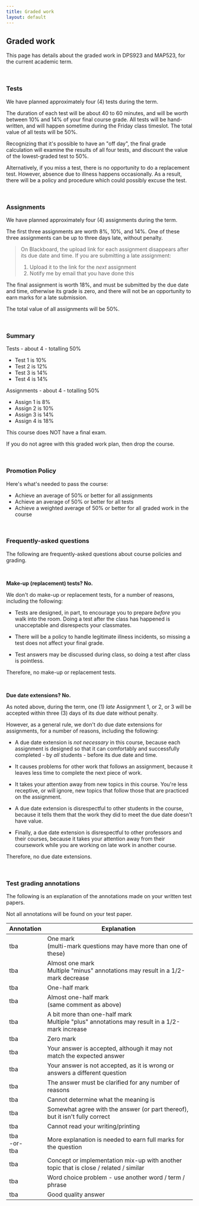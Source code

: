 ```yaml
---
title: Graded work
layout: default
---
```


## Graded work

This page has details about the graded work in DPS923 and MAP523, for the current academic term.

<br>

### Tests

We have planned approximately four (4) tests during the term.

The duration of each test will be about 40 to 60 minutes, and will be worth between 10% and 14% of your final course grade. All tests will be hand-written, and will happen sometime during the Friday class timeslot. The total value of all tests will be 50%.

Recognizing that it's possible to have an "off day", the final grade calculation will examine the results of all four tests, and discount the value of the lowest-graded test to 50%.

Alternatively, if you miss a test, there is no opportunity to do a replacement test. However, absence due to illness happens occasionally. As a result, there will be a policy and procedure which could possibly excuse the test.

<br>

### Assignments

We have planned approximately four (4) assignments during the term.

The first three assignments are worth 8%, 10%, and 14%. One of these three assignments can be up to three days late, without penalty. 

> On Blackboard, the upload link for each assignment disappears after its due date and time. If you are submitting a late assignment:  
> 1. Upload it to the link for the *next* assignment  
> 2. Notify me by email that you have done this

The final assignment is worth 18%, and must be submitted by the due date and time, otherwise its grade is zero, and there will not be an opportunity to earn marks for a late submission.

The total value of all assignments will be 50%.

<br>

### Summary

Tests - about 4 - totalling 50%  
* Test 1 is 10%
* Test 2 is 12%
* Test 3 is 14%
* Test 4 is 14%

Assignments - about 4 - totalling 50%  
* Assign 1 is 8%
* Assign 2 is 10%
* Assign 3 is 14%
* Assign 4 is 18%

This course does NOT have a final exam. 

If you do not agree with this graded work plan, then drop the course.

<br>

### Promotion Policy

Here's what's needed to pass the course:
* Achieve an average of 50% or better for all assignments
*	Achieve an average of 50% or better for all tests
*	Achieve a weighted average of 50% or better for all graded work in the course

<br>

### Frequently-asked questions

The following are frequently-asked questions about course policies and grading. 

<br>

**Make-up (replacement) tests? No.**

We don't do make-up or replacement tests, for a number of reasons, including the following:

* Tests are designed, in part, to encourage you to prepare *before* you walk into the room. Doing a test after the class has happened is unacceptable and disrespects your classmates.

* There will be a policy to handle legitimate illness incidents, so missing a test does not affect your final grade.

* Test answers may be discussed during class, so doing a test after class is pointless.

Therefore, no make-up or replacement tests. 

<br>

**Due date extensions? No.**

As noted above, during the term, one (1) *late* Assignment 1, or 2, or 3 will be accepted within three (3) days of its due date without penalty. 

However, as a general rule, we don't do due date extensions for assignments, for a number of reasons, including the following:

* A due date extension is *not necessary* in this course, because each assignment is designed so that it can comfortably and successfully completed - by *all* students - before its due date and time.

* It causes problems for other work that follows an assignment, because it leaves less time to complete the next piece of work.

* It takes your attention away from new topics in this course. You're less receptive, or will ignore, new topics that follow those that are practiced on the assignment.

* A due date extension is disrespectful to other students in the course, because it tells them that the work they did to meet the due date doesn't have value.

* Finally, a due date extension is disrespectful to other professors and their courses, because it takes your attention away from their coursework while you are working on late work in another course.

Therefore, no due date extensions.

<br>

### Test grading annotations

The following is an explanation of the annotations made on your written test papers. 

Not all annotations will be found on your test paper.

Annotation | Explanation
--- | ---
tba | One mark<br>(multi-mark questions may have more than one of these)
tba | Almost one mark<br>Multiple "minus" annotations may result in a 1/2-mark decrease
tba | One-half mark
tba | Almost one-half mark<br>(same comment as above)
tba | A bit more than one-half mark<br>Multiple "plus" annotations may result in a 1/2-mark increase
tba | Zero mark
tba | Your answer is accepted, although it may not match the expected answer
tba | Your answer is not accepted, as it is wrong or answers a different question
tba | The answer must be clarified for any number of reasons 
tba | Cannot determine what the meaning is
tba | Somewhat agree with the answer (or part thereof), but it isn't fully correct
tba | Cannot read your writing/printing
tba<br>-or-<br>tba | More explanation is needed to earn full marks for the question
tba | Concept or implementation mix-up with another topic that is close / related / similar 
tba | Word choice problem - use another word / term / phrase 
tba | Good quality answer
